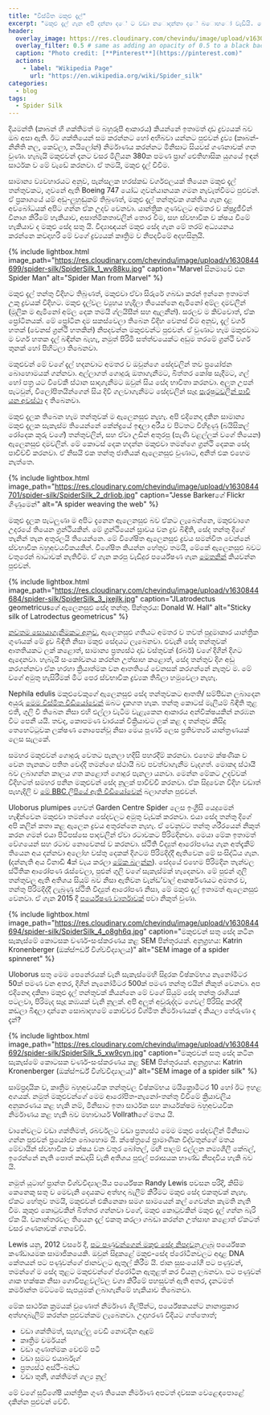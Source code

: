 ```yaml
---
title: "විස්මිත මකුළු දැල්"
excerpt: "මකුළු දැල් ගැන අපි දන්නා ද‌ේ ට වඩා න‌ොදන්නා ද‌ේ බ‌ොහ‌ෝ වැඩියි. මේ පරීක්ෂණය ඒ ගැනයි."
header:
  overlay_image: https://res.cloudinary.com/chevindu/image/upload/v1630844899/spider-silk/Cover_zusa8v.jpg
  overlay_filter: 0.5 # same as adding an opacity of 0.5 to a black background
  caption: "Photo credit: [**Pinterest**](https://pinterest.com)"
  actions:
    - label: "Wikipedia Page"
      url: "https://en.wikipedia.org/wiki/Spider_silk"
categories:
  - blog
tags:
  - Spider Silk
---
```


දියමන්ති (කාබන් හි ශක්තිමත් ම බහුරූපී ආකාරය) කියන්නේ ඉතාමත් දෘඩ ද්‍රව්‍යයක් බව ඔබ අසා ඇති. ඊට ශක්තියෙන් සම කරන්නට හෝ අභිබවා යන්නට පුළුවන් ද්‍රව්‍ය (කාබන්-නිනිති නල, කෙව්ලා, නයිලෝන්) නිර්මාණය කරන්නට මිනිසාට සියවස් ගණනාවක් ගත වුණා. හැබැයි මකුළුවන් දැනට වසර මිලියන 380ක පමණ ප්‍රාග් ඓතිහාසික යුගයේ ඉඳන් සාර්ථක ව මේ වැඩේ කරනවා. ඒ තමයි, මකුළු දැල් විවීම.

සාමාන්‍ය ව්‍යවහාරයට අනුව, පැන්සලක හරස්කඩ වර්ගඵලයක් තියෙන මකුළු දැල් තන්තුවකට, ගුවනේ ඇති Boeing 747 යෝධ ගුවන්යානයක ගමන නැවැත්වීමට පුළුවන්. ඒ ප්‍රකාශයේ යම් අඩු-ලුහුඬුකම් තිබුණත්, මකුළු දැල් තන්තුවක ශක්තිය ගැන දළ අවබෝධයක් අපිට ගන්න ඒක උදව් වෙනවා. යාන්ත්‍රික ගුණවලට අමතර ව ක්ෂුද්‍රජීවීන් විනාශ කිරීමේ හැකියාව, අසාත්මිකතාවලින් තොර වීම, සහ ස්වභාවික ව ක්ෂය වීමේ හැකියාව ද මකුළු සේද සතු යි. විද්‍යාඥයන් මකුළු සේද ගැන මේ තරම් අධ්‍යයනය කරන්නෙ කවදාහරි මේ වගේ ද්‍රව්‍යයක් කෘත්‍රිම ව නිපදවීමේ අදහසිනුයි.

{% include lightbox.html image_path="https://res.cloudinary.com/chevindu/image/upload/v1630844699/spider-silk/SpiderSilk_1_wv88ku.jpg" caption="Marvel සිනමාවේ එන Spider Man" alt="Spider Man from Marvel" %}

මකුළු දැල් තන්තු විදිහට තිබුණත්, මකුළුවා ඒවා සිරුරේ ගබඩා කරන් ඉන්නෙ ඉතාමත් උකු ද්‍රවයක් විදිහට. මකුළු දැල්වල ව්‍යුහය හැදිලා තියෙන්නෙ ඇමිනෝ අම්ල දාමවලින් (මූලික ම ඇමිනෝ අම්ල දෙක තමයි ග්ලයිසීන් සහ ඇලනීන්). සරලව ම කිව්වොත්, ඒක ප්‍රෝටීනයක්. මේ ප්‍රෝටීන දාම සකස්වෙලා තිබෙන විදිහ වෙනස් වීම අනුව, දැල් වර්ග හතක් (වෙනස් ග්‍රන්ථි හතකින්) නිපදවන්න මකුළුවන්ට පුළුවන්. ඒ වුණාට හැම මකුළුවාට ම වර්ග හතක දැල් බඳින්න බැහැ, නමුත් පිරිමි සත්ත්වයෙක්ට අඩුම තරමේ ග්‍රන්ථි වර්ග තුනක් හෝ පිහිටලා තිබෙනවා.

මකුළුවන් මේ වගේ දැල් හදනවාට අමතර ව ඔවුන්ගෙ සේදවලින් තව ප්‍රයෝජන බොහොමයක් ගන්නවා. අල්ලාගත් ගොදුරු ඔතාගැනීමට, බිත්තර කෝෂ සැදීමට, ගල් හෝ පත්‍ර යට විවේකී ස්ථාන සාදාගැනීමට ඔවුන් සිය සේද භාවිතා කරනවා. අලුත උපන් පැටවුන්, විලෝපිතයින්ගෙන් සිය දිවි ගලවාගැනීමට සේදවලින් සෑදූ [පැරෂුටවලින් පාවී යන අවස්ථා](https://en.wikipedia.org/wiki/Ballooning_(spider)) ද තිබෙනවා.

මකුළු දැලක තිබෙන හැම තන්තුවක් ම ඇලෙනසුළු නැහැ. අපි එදිනෙදා දකින සාමාන්‍ය මකුළු දැලක සැකැස්ම තියෙන්නේ කේන්ද්‍රයේ ඉඳලා අරීය ව පිටතට විහිදුණු (බයිසිකල් රෝදෙක කූරු වගේ) තන්තුවලින්, සහ ඒවා උඩින් අතුරපු (පැණි වළල්ලක් වගේ තියෙන) ඇලෙනසුළු දාමවලින්. මේ කොටස් දෙක හදන්න මකුළුවා තමන්ගෙ ග්‍රන්ථි දෙකක සේද පාවිච්චි කරනවා. ඒ නිසයි එක තන්තු ජාතියක් ඇලෙනසුළු වුණාට, අනිත් එක එහෙම නැත්තෙ.

{% include lightbox.html image_path="https://res.cloudinary.com/chevindu/image/upload/v1630844701/spider-silk/SpiderSilk_2_drliob.jpg" caption="Jesse Barkerගේ Flickr ගිණුමෙන්" alt="A spider weaving the web" %}

මකුළු දැලක පැටලුණා ම අපිට දැනෙන ඇලෙනසුළු බව ඒකට ලැබෙන්නෙ, මකුළුවාගෙ උදරයේ තියෙන ග්‍රන්ථියකින්. මේ ග්‍රන්ථියෙන් ස්‍රාවය වන ද්‍රව බිඳිති, සේද තන්තු දිගේ තැනින් තැන අතුරලයි තියෙන්නෙ. මේ විශේෂිත ඇලෙනසුළු ද්‍රවය සමන්විත වෙන්නේ ස්වභාවික බහුඅවයවිකයකින්. විශේෂිත කියන්න හේතුව තමයි, මේකේ ඇලෙනසුළු බවට වතුරෙන් බාධාවක් නැතිවීම. ඒ ගැන කරපු වැඩිදුර පර්යේෂණ ගැන [මෙතනින්](https://www.livescience.com/8934-scientists-untangled-spider-web-stickiness.html) කියවන්න පුළුවන්.

{% include lightbox.html image_path="https://res.cloudinary.com/chevindu/image/upload/v1630844684/spider-silk/SpiderSilk_3_jxejlk.jpg" caption="JLatrodectus geometricusගේ ඇලෙනසුළු සේද තන්තු. පින්තූරය: Donald W. Hall" alt="Sticky silk of Latrodectus geometricus" %}

[නවතම සොයාගැනීමකට අනුව](http://www.pnas.org/content/113/22/6143), ඇලෙනසුළු ගතියට අමතර ව තවත් පුදුමාකාර යාන්ත්‍රික ගුණයක් මේ ද්‍රව බිඳිති නිසා මකුළු සේදයට ලැබෙනවා. එවැනි සේද තන්තුවක් ආතතියකට ලක් කළොත්, සාමාන්‍ය ප්‍රත්‍යස්ථ දෘඩ වස්තුවක් (රබර්) වගේ දිගින් දිගට ඇදෙනවා. හැබැයි සංකෝචනය කරන්න උත්සාහ කළොත්, සේද තන්තුව දිග අඩු කරගන්නවා ඒක හරහා ක්‍රියාත්මක වන ආතතියේ වෙනසක් කරගන්නේ නැතුව ම. මේ වගේ අමුතු හැසිරීමක් මීට පෙර ස්වභාවික ද්‍රව්‍යක තිබිලා හමුවෙලා නැහැ. 

Nephila edulis මකුළුවෙකුගේ ඇලෙනසුළු සේද තන්තුවකට ආතති/ සම්පීඩන ලබාදෙන අයුරු [මෙම විස්මිත වීඩියෝවෙන්](http://movie-usa.glencoesoftware.com/video/10.1073/pnas.1602451113/video-2) ඔබට දැකගත හැක. තන්තු කොටස් මැලියම් බිඳිති තුළ එතී, ගුලි වී තිබෙන නිසා එහි එල්ලා වැටීම වැළැකෙන ආකාරය අන්වීක්ෂයකින් නරඹන විට පෙනී යයි. තවද, කොපමණ වාරයක් වික්‍රියාවට ලක් කළ ද තන්තුව කිසිදු තෙහෙට්ටුවක ලක්ෂණ නොපෙන්වූ නිසා මෙය පූර්ණ ලෙස ප්‍රතිවර්ත්‍ය යාන්ත්‍රණයක් ලෙස සැලකේ.

සමහර මකුළුවන් ගොදුරු වෙතට පැනලා හදිසි පහරදීම් කරනවා. එහෙම ක්ෂණික ව වෙන තැනකට පතිත වෙද්දි තමන්ගෙ ස්ථායී බව පවත්වාගැනීම වැදගත්. මොකද ස්ථායී බව ලබාගන්න කාලය ගත කළොත් ගොදුර පැනලා යනවා. මෙන්න මේකට උදව්වක් විදිහටත් සමහර පනින මකුළුවන් සේද නූලක් පාවිච්චි කරනවා. ඒක සිදුවෙන විදිහ වඩාත් පැහැදිලි ව [මේ BBC ලිපියේ ඇති වීඩියෝවෙන්](https://www.bbc.com/news/science-environment-23588412) බලාගන්න පුළුවන්.

Uloborus plumipes හෙවත් Garden Centre Spider ලෙස ඉංග්‍රීසි යෙදුමෙන් හැඳින්වෙන මකුළුවා තමන්ගෙ සේදවලට අමුතු වැඩක් කරනවා. එයා සේද තන්තු දිගේ අපි කලින් කතා කළ ඇලෙන ද්‍රවය අතුරන්නෙ නැහැ. ඒ වෙනුවට තන්තු ශරීරයෙන් නිකුත් කරන ගමන් එයා පිටිපස්සෙ පාදවලින් ඒවා රටාවකට පිරිමදිනවා. මෙයා මේක ඉතාමත් වේගයෙන් සහ රටාව නොවෙනස් ව කරනවා. ස්ථිති විද්‍යුත් ආරෝපණය ගැන අත්දැකීම් තියෙන අය දන්නවා අලෝහ වස්තු දෙකක් දිගටම පිරිමදිද්දී ඇතිවෙන මේ සංසිද්ධිය ගැන. (දන්නැති අය විනාඩි 4ක් වැය කරලා [මේක බලන්න](https://www.youtube.com/watch?v=yc2-363MIQs)). සේදයේ එහෙම පිරිමදින තැන්වල ස්ථිතික ආරෝපණ රැස්වෙලා, පුළුන් ගුලි වගේ සැකැස්මක් හැදෙනවා. මේ පුළුන් ගුලි තන්තුවල ඇති අතිශය සියුම් බව නිසා ඇතිවන වැන්ඩ’වාල් ආකර්ෂණයට අමතර ව, තන්තු පිරිමදිද්දී ලැබුණු ස්ථිති විද්‍යුත් ආරෝපණ නිසා, මේ මකුළු දැල් ඉතාමත් ඇලෙනසුළු වෙනවා. ඒ ගැන 2015 දී [පර්යේෂණ වාර්තාවක්](http://rsbl.royalsocietypublishing.org/content/11/1/20140813) පවා නිකුත් වුණා.

{% include lightbox.html image_path="https://res.cloudinary.com/chevindu/image/upload/v1630844694/spider-silk/SpiderSilk_4_o8gh6q.jpg" caption="මකුළුවන් සතු සේද කටින සැකැස්මේ කොටසක වර්ණ-සංස්කරණය කළ SEM පින්තූරයක්. අනුග්‍රහය: Katrin Kronenberger (ඔක්ස්ෆර්ඩ් විශ්වවිද්‍යාලය)" alt="SEM image of a spider spinneret" %}

Uloborus සතු මෙම පෙනේරයක් වැනි සැකැස්මෙහි සිදුරක විෂ්කම්භය නැනෝමීටර 50ක් පමණ වන අතර, දිගින් නැනෝමීටර 500ක් පමණ තන්තු එයින් නිකුත් වෙනවා. අප එදිනෙදා දකිනා මකුළු දැල් තන්තුවක් කියන්නෙ මේ වගේ සියුම් සේද තන්තු රාශියක් පටලවා, පිරිමැද සෑදූ කඹයක් වැනි නූලක්. අපි අලුත් අවුරුද්දට ගෙවල් පිරිසිදු කරද්දී කඩලා බිඳලා දාන්නෙ සොබාදහමේ කොච්චර විශ්මිත නිර්මාණයක් ද කියලා තේරුණා ද දැන්?

{% include lightbox.html image_path="https://res.cloudinary.com/chevindu/image/upload/v1630844692/spider-silk/SpiderSilk_5_xw9cyn.jpg" caption="මකුළුවන් සතු සේද කටින සැකැස්මේ කොටසක වර්ණ-සංස්කරණය කළ SEM පින්තූරයක්. අනුග්‍රහය: Katrin Kronenberger (ඔක්ස්ෆර්ඩ් විශ්වවිද්‍යාලය)" alt="SEM image of a spider silk" %}

සාම්ප්‍රදායික ව, කෘත්‍රිම බහුඅවයවික තන්තුවල විෂ්කම්භය මයික්‍රොමීටර 10 හෝ ඊට ඉහළ අගයක්. නමුත් මකුළුවන්ගේ මෙම ආරෝපිත-නැනෝ-තන්තු විවීමේ ක්‍රියාවලිය අනුකරණය කළ හැකි නම්, මිනිසාට ඉතා සාර්ථක සහ කාර්යක්ෂම බහුඅවයවික නිර්මාණය කළ හැකි බව මහාචාර්ය Vollrathගේ මතය යි.

වානේවලට වඩා ශක්තිමත්, රබර්වලට වඩා ප්‍රත්‍යස්ථ මෙම මකුළු සේදවලින් මිනිසාට ගන්න පුළුවන් ප්‍රයෝජන බොහොම යි. ක්ෂේත්‍රයේ ප්‍රාමාණික විද්වතුන්ගේ මතය මේවායින් ස්වභාවික ව ක්ෂය වන වතුර බෝතල්, මඟී පාලම් එල්ලන නම්‍යශිලී කේබල්, ඉරෙන්නේ නැති පොත් කඩදාසි වැනි අතිශය පුළුල් පරාසයක භාණ්ඩ නිපදවිය හැකි බව යි.

නමුත් යූටාහ් ප්‍රාන්ත විශ්වවිද්‍යාලයීය පර්යේෂක Randy Lewis පවසන පරිදි, කිසිම කෙනෙකු සතු ව මෙවැනි දෙයකට අත්හදා බැලීම් කිරීමට මකුළු සේද එකතුවක් නැහැ. ඒකට හේතුව තමයි, මකුළුවන් එකිනෙකා සමග සාමයෙන් කල් ගෙවන්න කැමති නැති වීම. කුකුළු කොටුවකින් බිත්තර ගන්නවා වගේ, මකුළු කොටුවකින් මකුළු දැල් ගන්න බැරි ඒක යි. වනාන්තරවල තියෙන දැල් එකතු කරලා ගබඩා කරන්න උත්සාහ කළොත් ඒකටත් වසර ගණනාවක් ගතවේවි.

Lewis යනු, 2012 වසරේ දී, [පට පණුවන්ගෙන් මකුළු සේද නිපදවනු ලැබූ](http://www.pnas.org/content/early/2012/01/02/1109420109) පර්යේෂක කණ්ඩායමක සාමාජිකයෙකි. ඔවුන් සිදුකළේ මකුළු-සේද ප්රෝටීනවලට අදාළ DNA කේතයන් පට පණුවන්ගේ ජානවලට ඇතුල් කිරීම යි. ජාන සුසංයෝගී පට පණුවන්, තමන්ගේ ම සේද තුළට මකුළුවන්ගේ ප්රෝටීන ඇතුළත් කර වියනු ලබනවා. පට පණුවන් ශාක භක්ෂක නිසා ගොවිපළවල්වල වගා කිරීමේ පහසුවත් ඇති අතර, දැනටමත් කර්මාන්ත මට්ටමේ සැපයුමක් ලබාගැනීමේ හැකියාව තිබෙනවා. 

මේක සාර්ථක ක්‍රමයක් වුණොත් නිර්මාණ ශිල්පීන්ට, පර්යේෂකයන්ට නානාප්‍රකාර අත්හදාබැලීම් කරන්න පුළුවන්කම ලැබෙනවා. උදාහරණ විදියට ගත්තොත්; 

- වඩා ශක්තිමත්, සැහැල්ලු වෙඩි නොවදින ඇඳුම් 
- කෘත්‍රිම චර්මයන්
- වඩා ගුණාත්මක වෙළුම් පටි
- වඩා සුමට එයාර්බෑග්
- ප්‍රත්‍යස්ථ අස්ථි-බන්ධ
- වඩා තුනී, ශක්තිමත් ශල්‍ය නූල්

මේ වගේ සුවිශේෂී යාන්ත්‍රික ගුණ තියෙන නිර්මාණ අපටත් දවසක වෙළෙඳපොළේ දකින්න පුළුවන් වේවි. 